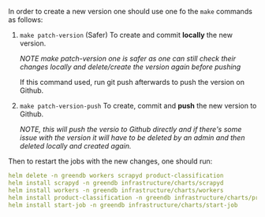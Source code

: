 In order to create a new version one should use one fo the `make` commands as follows:

1. `make patch-version` (Safer) To create and commit **locally** the new version. 

    _NOTE make patch-version one is safer as one can still check their changes locally and delete/create the version again before pushing_

    
    If this command used, run git push afterwards to push the version on Github.


2. `make patch-version-push` To create, commit and **push** the new version to Github.

    _NOTE, this will push the versio to Github directly and if there's some issue with the version it will have to be deleted by an admin and then deleted locally and created again._

Then to restart the jobs with the new changes, one should run:

```yaml
helm delete -n greendb workers scrapyd product-classification
helm install scrapyd -n greendb infrastructure/charts/scrapyd
helm install workers -n greendb infrastructure/charts/workers
helm install product-classification -n greendb infrastructure/charts/product-classification/helm
helm install start-job -n greendb infrastructure/charts/start-job
```
